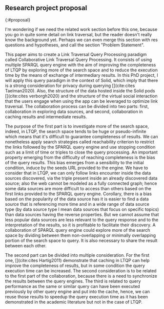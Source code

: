 ## Research project proposal
{:#proposal}

<span class="comment" data-author="RT">I'm wondering if we need the related work section before this one, because you go in quite some detail on link traversal, but the reader doesn't really know the background yet. Perhaps we can even merge this section with res questions and hypotheses, and call the section "Problem Statement".</span>

This paper aims to create a Link Traversal Query Processing paradigm called
Collaborative Link Traversal Query Processing.
It consists of using multiple SPARQL query engine with the aim of improving the completeness of LTQP
by exploring more of the search space and to reduce the execution time by the means of exchange of intermediary results.
In this PhD project, I will apply this query paradigm in the context of Solid, 
which imply that there is a strong consideration for privacy during querying [](cite:cites Taelman2020). 
Also, the structure of the data hosted inside the Solid pods [](cite:cites verborgh2020) and the structure of the virtual
social interaction that the users engage when using the app can be leveraged to optimize link traversal. 
The collaboration process can be divided into two parts: 
first, collaboration in exploring data sources, and second, collaboration in caching results and intermediate results.

The purpose of the first part is to investigate more of the search space,
indeed, in LTQP, the search space tends to be huge or pseudo-infinite
which means that it's difficult to guarantee completeness of results. 
We can nonetheless apply search strategies called reachability criterion to restrict the links followed by the
SPARQL query engine and use stopping condition such as a limit of time or triples to close the query processing.
An important property emerging from the difficulty of reaching completeness is the bias of the query results. 
This bias emerges from a sensibility to the initial condition, induce by the seeds URL provided to the engine.
We have to consider that in LTQP, we can only follow links encounter inside the data sources discovered,
via the triple present inside an already discovered data source;
also the web cannot be modeled as a fully connected graph;
hence some data sources are more difficult to access than others based on the first links provided to the SPARQL query engine.
Corollary, there is a bias based on the popularity of the data source has it is easier to find a data source that is
referencing more time and in a wide range of data source type (by data source type I mean data sources that focus on specific topics)
than data sources having the reverse properties.
But we cannot assume that less popular data sources are less relevant to the query response and to the
interpretation of the results, so it is profitable to facilitate their discovery.
A collaboration of SPARQL query engine could explore more of the search space by
dividing between them non-overlapping or minimally overlapping portion of the search space to query.
It is also necessary to share the result between each other.

The second part can be divided into multiple consideration. 
For the first one, [](cite:cites Hartig2011) demonstrate that caching in LTQP can
help improve the completeness of results, but in some condition the query execution time can be increased.
The second consideration is to be related to the first part of the collaboration,
because there is a need to synchronize the results between the query engines. 
The third is related to query performance as the same or similar query can have been executed previously by
other query engine and put into the cache, hence, we can reuse those results to speedup the query execution time as
it has been demonstrated in the academic literature but not in the case of LTQP.
